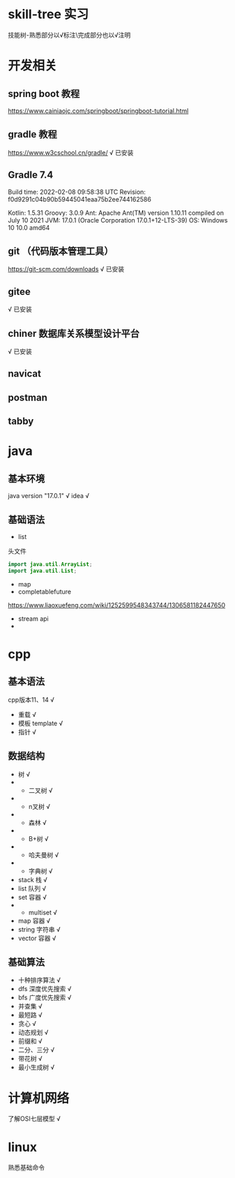 # skill-tree 实习
技能树-熟悉部分以√标注\完成部分也以√注明
# 开发相关
## spring boot 教程
https://www.cainiaojc.com/springboot/springboot-tutorial.html

## gradle 教程
https://www.w3cschool.cn/gradle/ √ 已安装

Gradle 7.4
------------------------------------------------------------

Build time:   2022-02-08 09:58:38 UTC
Revision:     f0d9291c04b90b59445041eaa75b2ee744162586

Kotlin:       1.5.31
Groovy:       3.0.9
Ant:          Apache Ant(TM) version 1.10.11 compiled on July 10 2021
JVM:          17.0.1 (Oracle Corporation 17.0.1+12-LTS-39)
OS:           Windows 10 10.0 amd64

## git （代码版本管理工具）
https://git-scm.com/downloads √ 已安装

## gitee
√ 已安装

## chiner 数据库关系模型设计平台
√ 已安装

## navicat
## postman
## tabby
# java
## 基本环境
java version "17.0.1" √
idea √
## 基础语法
- list


头文件
```java
import java.util.ArrayList;
import java.util.List;
```

- map
- completablefuture

https://www.liaoxuefeng.com/wiki/1252599548343744/1306581182447650
- stream api
- 
## 

# cpp
## 基本语法
cpp版本11、14 √
- 重载 √
- 模板 template √
- 指针 √

## 数据结构
- 树 √
- - 二叉树 √
- - n叉树 √
- - 森林 √
- - B+树 √
- - 哈夫曼树 √
- - 字典树 √
- stack 栈 √
- list 队列 √
- set 容器 √
- - multiset √
- map 容器 √
- string 字符串 √
- vector 容器 √


## 基础算法
- 十种排序算法 √
- dfs 深度优先搜索 √
- bfs 广度优先搜索 √
- 并查集 √
- 最短路 √
- 贪心 √
- 动态规划 √
- 前缀和 √
- 二分、三分 √
- 带花树 √
- 最小生成树 √


# 计算机网络

了解OSI七层模型 √

# linux
熟悉基础命令


